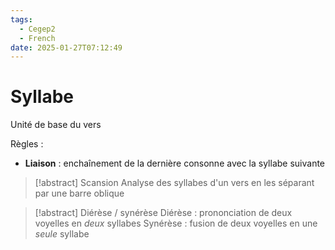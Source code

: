 ```yaml
---
tags:
  - Cegep2
  - French
date: 2025-01-27T07:12:49
---
```


# Syllabe

Unité de base du vers

Règles :

- **Liaison** : enchaînement de la dernière consonne avec la syllabe suivante

> [!abstract] Scansion
> Analyse des syllabes d'un vers en les séparant par une barre oblique

> [!abstract] Diérèse / synérèse
> Diérèse : prononciation de deux voyelles en *deux* syllabes
> Synérèse : fusion de deux voyelles en une *seule* syllabe